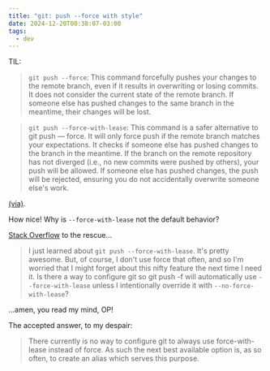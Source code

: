 ```yaml
---
title: "git: push --force with style"
date: 2024-12-20T00:38:07-03:00
tags:
  - dev
---
```


TIL:

> `git push --force`: This command forcefully pushes your changes to the remote
> branch, even if it results in overwriting or losing commits. It does not
> consider the current state of the remote branch. If someone else has pushed
> changes to the same branch in the meantime, their changes will be lost.

> `git push --force-with-lease`: This command is a safer alternative to git push
> — force. It will only force push if the remote branch matches your
> expectations. It checks if someone else has pushed changes to the branch in
> the meantime. If the branch on the remote repository has not diverged (i.e.,
> no new commits were pushed by others), your push will be allowed. If someone
> else has pushed changes, the push will be rejected, ensuring you do not
> accidentally overwrite someone else's work.

[(via)](https://medium.com/@sahilsahilbhatia/git-push-force-with-lease-vs-force-ecae72601e80).

How nice! Why is `--force-with-lease` not the default behavior?

[Stack
Overflow](https://stackoverflow.com/questions/30542491/push-force-with-lease-by-default)
to the rescue...

> I just learned about `git push --force-with-lease`. It's pretty awesome. But,
> of course, I don't use force that often, and so I'm worried that I might
> forget about this nifty feature the next time I need it. Is there a way to
> configure git so git push -f will automatically use `--force-with-lease`
> unless I intentionally override it with `--no-force-with-lease`?

...amen, you read my mind, OP!

The accepted answer, to my despair:

> There currently is no way to configure git to always use force-with-lease
> instead of force. As such the next best available option is, as so often, to
> create an alias which serves this purpose.
